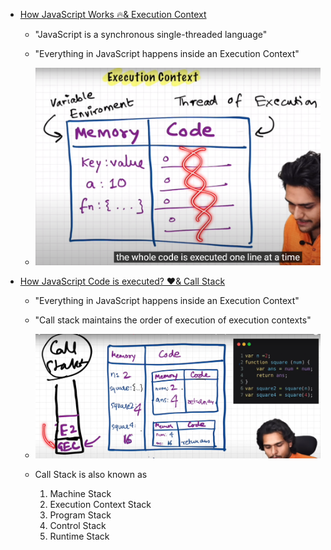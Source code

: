 - [How JavaScript Works 🔥& Execution Context ](https://youtu.be/ZvbzSrg0afE?si=NW_CFyEti9tmHYRJ)

    - "JavaScript is a synchronous single-threaded language"

    - "Everything in JavaScript happens inside an Execution Context"

    - ![Execution Context](execution-context.png)

- [How JavaScript Code is executed? ❤️& Call Stack](https://youtu.be/iLWTnMzWtj4?si=lbsiQ8gVRcyRZgxK)

    - "Everything in JavaScript happens inside an Execution Context"

    - "Call stack maintains the order of execution of execution contexts"

    - ![Call Stack](call-stack.png)

    - Call Stack is also known as 

      1. Machine Stack
      2. Execution Context Stack
      3. Program Stack
      4. Control Stack
      5. Runtime Stack
